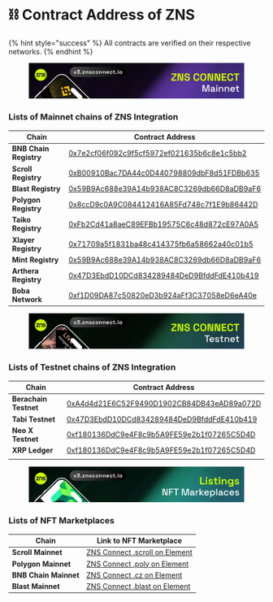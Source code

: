 # ⛓️ Contract Address of ZNS

{% hint style="success" %}
All contracts are verified on their respective networks.
{% endhint %}

<figure><img src="../.gitbook/assets/1800-300 Mainnet.png" alt=""><figcaption></figcaption></figure>

### Lists of Mainnet chains of ZNS Integration

<table data-view="cards"><thead><tr><th>Chain</th><th>Contract Address</th></tr></thead><tbody><tr><td><strong>BNB Chain Registry</strong></td><td><a href="https://bscscan.com/token/0x7e2cf06f092c9f5cf5972ef021635b6c8e1c5bb2">0x7e2cf06f092c9f5cf5972ef021635b6c8e1c5bb2</a></td></tr><tr><td><strong>Scroll Registry</strong></td><td><a href="https://scrollscan.com/token/0xb00910bac7da44c0d440798809dbf8d51fdbb635">0xB00910Bac7DA44c0D440798809dbF8d51FDBb635</a></td></tr><tr><td><strong>Blast Registry</strong></td><td><a href="https://blastscan.io/token/0x59b9ac688e39a14b938ac8c3269db66d8adb9af6">0x59B9Ac688e39A14b938AC8C3269db66D8aDB9aF6</a></td></tr><tr><td><strong>Polygon Registry</strong></td><td><a href="https://polygonscan.com/token/0x8ccD9c0A9C084412416A85Fd748c7f1E9b86442D">0x8ccD9c0A9C084412416A85Fd748c7f1E9b86442D</a></td></tr><tr><td><strong>Taiko Registry</strong></td><td><a href="https://taikoscan.io/token/0xfb2cd41a8aec89efbb19575c6c48d872ce97a0a5">0xFb2Cd41a8aeC89EFBb19575C6c48d872cE97A0A5</a></td></tr><tr><td><strong>Xlayer Registry</strong></td><td><a href="https://www.oklink.com/xlayer/token/0x71709a5f1831ba48c414375fb6a58662a40c01b5">0x71709a5f1831ba48c414375fb6a58662a40c01b5</a></td></tr><tr><td><strong>Mint Registry</strong></td><td><a href="https://explorer.mintchain.io/token/0x59B9Ac688e39A14b938AC8C3269db66D8aDB9aF6?tab=token_transfers">0x59B9Ac688e39A14b938AC8C3269db66D8aDB9aF6</a></td></tr><tr><td><strong>Arthera Registry</strong></td><td><a href="https://explorer.arthera.net/token/0x47D3EbdD10DCd834289484DeD9BfddFdE410b419">0x47D3EbdD10DCd834289484DeD9BfddFdE410b419</a></td></tr><tr><td><strong>Boba Network</strong></td><td><a href="https://bobascan.com/token/0xf1D09DA87c50820eD3b924aFf3C37058eD6eA40e?chainId=288">0xf1D09DA87c50820eD3b924aFf3C37058eD6eA40e</a></td></tr></tbody></table>

<figure><img src="../.gitbook/assets/1800-300 Testnet.png" alt=""><figcaption></figcaption></figure>

### Lists of Testnet chains of ZNS Integration

<table data-view="cards"><thead><tr><th>Chain</th><th>Contract Address</th></tr></thead><tbody><tr><td><strong>Berachain Testnet</strong></td><td><a href="https://artio.beratrail.io/token/0xA4d4d21E6C52F9490D1902CB84DB43eAD89a072D">0xA4d4d21E6C52F9490D1902CB84DB43eAD89a072D</a></td></tr><tr><td><strong>Tabi Testnet</strong></td><td><a href="https://testnet.tabiscan.com/token/0x47D3EbdD10DCd834289484DeD9BfddFdE410b419">0x47D3EbdD10DCd834289484DeD9BfddFdE410b419</a></td></tr><tr><td><strong>Neo X Testnet</strong></td><td><a href="https://xt3scan.ngd.network/token/0xf180136DdC9e4F8c9b5A9FE59e2b1f07265C5D4D">0xf180136DdC9e4F8c9b5A9FE59e2b1f07265C5D4D</a></td></tr><tr><td><strong>XRP Ledger</strong></td><td><a href="https://evm-sidechain.xrpl.org/token/0xf180136DdC9e4F8c9b5A9FE59e2b1f07265C5D4D">0xf180136DdC9e4F8c9b5A9FE59e2b1f07265C5D4D</a></td></tr><tr><td></td><td></td></tr></tbody></table>



<figure><img src="../.gitbook/assets/1800-300 NFT.png" alt=""><figcaption></figcaption></figure>

### Lists of NFT Marketplaces&#x20;

<table data-view="cards"><thead><tr><th>Chain</th><th>Link to NFT Marketplace</th></tr></thead><tbody><tr><td><strong>Scroll Mainnet</strong></td><td><a href="https://element.market/collections/zns-connect-scroll">ZNS Connect .scroll on Element </a></td></tr><tr><td><strong>Polygon Mainnet</strong></td><td><a href="https://element.market/collections/zns-connect-poly">ZNS Connect .poly on Element</a></td></tr><tr><td><strong>BNB Chain Mainnet</strong></td><td><a href="https://element.market/collections/zns-connect-bnb">ZNS Connect .cz on Element</a></td></tr><tr><td><strong>Blast Mainnet</strong></td><td><a href="https://element.market/collections/zns-connect-blast">ZNS Connect .blast on Element</a></td></tr></tbody></table>
